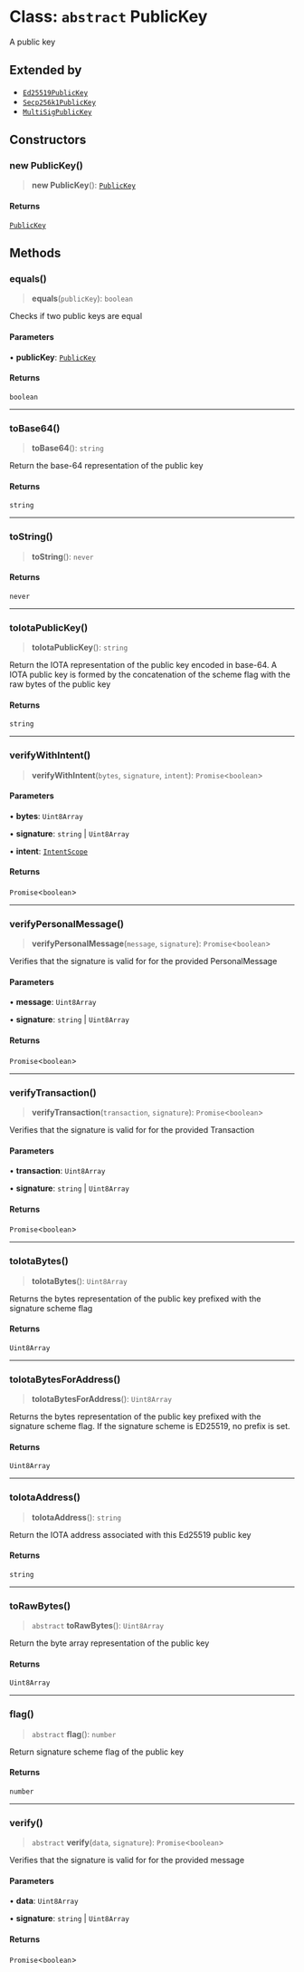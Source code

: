 # Class: `abstract` PublicKey

A public key

## Extended by

- [`Ed25519PublicKey`](../../keypairs/ed25519/classes/Ed25519PublicKey.md)
- [`Secp256k1PublicKey`](../../keypairs/secp256k1/classes/Secp256k1PublicKey.md)
- [`MultiSigPublicKey`](../../multisig/classes/MultiSigPublicKey.md)

## Constructors

### new PublicKey()

> **new PublicKey**(): [`PublicKey`](PublicKey.md)

#### Returns

[`PublicKey`](PublicKey.md)

## Methods

### equals()

> **equals**(`publicKey`): `boolean`

Checks if two public keys are equal

#### Parameters

• **publicKey**: [`PublicKey`](PublicKey.md)

#### Returns

`boolean`

---

### toBase64()

> **toBase64**(): `string`

Return the base-64 representation of the public key

#### Returns

`string`

---

### toString()

> **toString**(): `never`

#### Returns

`never`

---

### toIotaPublicKey()

> **toIotaPublicKey**(): `string`

Return the IOTA representation of the public key encoded in
base-64. A IOTA public key is formed by the concatenation
of the scheme flag with the raw bytes of the public key

#### Returns

`string`

---

### verifyWithIntent()

> **verifyWithIntent**(`bytes`, `signature`, `intent`): `Promise`\<`boolean`\>

#### Parameters

• **bytes**: `Uint8Array`

• **signature**: `string` \| `Uint8Array`

• **intent**: [`IntentScope`](../type-aliases/IntentScope.md)

#### Returns

`Promise`\<`boolean`\>

---

### verifyPersonalMessage()

> **verifyPersonalMessage**(`message`, `signature`): `Promise`\<`boolean`\>

Verifies that the signature is valid for for the provided PersonalMessage

#### Parameters

• **message**: `Uint8Array`

• **signature**: `string` \| `Uint8Array`

#### Returns

`Promise`\<`boolean`\>

---

### verifyTransaction()

> **verifyTransaction**(`transaction`, `signature`): `Promise`\<`boolean`\>

Verifies that the signature is valid for for the provided Transaction

#### Parameters

• **transaction**: `Uint8Array`

• **signature**: `string` \| `Uint8Array`

#### Returns

`Promise`\<`boolean`\>

---

### toIotaBytes()

> **toIotaBytes**(): `Uint8Array`

Returns the bytes representation of the public key
prefixed with the signature scheme flag

#### Returns

`Uint8Array`

---

### toIotaBytesForAddress()

> **toIotaBytesForAddress**(): `Uint8Array`

Returns the bytes representation of the public key
prefixed with the signature scheme flag. If the
signature scheme is ED25519, no prefix is set.

#### Returns

`Uint8Array`

---

### toIotaAddress()

> **toIotaAddress**(): `string`

Return the IOTA address associated with this Ed25519 public key

#### Returns

`string`

---

### toRawBytes()

> `abstract` **toRawBytes**(): `Uint8Array`

Return the byte array representation of the public key

#### Returns

`Uint8Array`

---

### flag()

> `abstract` **flag**(): `number`

Return signature scheme flag of the public key

#### Returns

`number`

---

### verify()

> `abstract` **verify**(`data`, `signature`): `Promise`\<`boolean`\>

Verifies that the signature is valid for for the provided message

#### Parameters

• **data**: `Uint8Array`

• **signature**: `string` \| `Uint8Array`

#### Returns

`Promise`\<`boolean`\>
